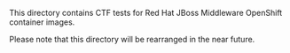 This directory contains CTF tests for Red Hat JBoss Middleware OpenShift container images.

Please note that this directory will be rearranged in the near future.
